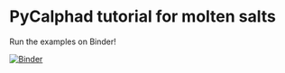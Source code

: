 # PyCalphad tutorial for molten salts

Run the examples on Binder!

[![Binder](https://mybinder.org/badge_logo.svg)](https://mybinder.org/v2/gh/RushiGong/Tutorial-PyCalphad.git/main)
